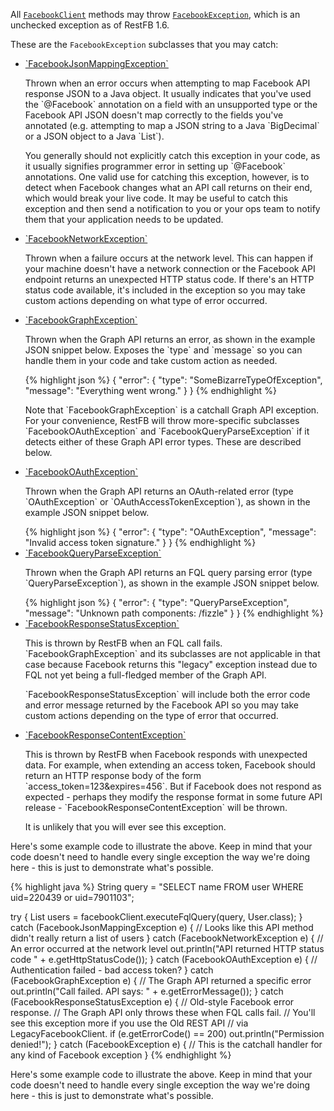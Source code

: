 All <a target="_blank" href="/javadoc/com/restfb/FacebookClient.html">`FacebookClient`</a> methods may throw <a target="_blank" href="/javadoc/com/restfb/exception/FacebookException.html">`FacebookException`</a>, which is an unchecked exception as of RestFB 1.6.

These are the `FacebookException` subclasses that you may catch:

<ul id="exceptions-list" markdown="1">
			<li>
			    <a target="_blank" href="/javadoc/com/restfb/exception/FacebookJsonMappingException.html" markdown="1">`FacebookJsonMappingException`</a>
			    <br/>
			    <p markdown="1">
				Thrown when an error occurs when attempting to map Facebook API response JSON to a Java object.
				It usually indicates that you've used the `@Facebook` annotation on a field with an unsupported type or
				the Facebook API JSON doesn't map correctly to the fields you've annotated (e.g. attempting to map a JSON string to a Java `BigDecimal`
				or a JSON object to a Java `List`).
			    </p>
			    <p markdown="1">
				You generally should not explicitly catch this exception in your code, as it usually signifies programmer
				error in setting up `@Facebook` annotations.  One valid use for catching this exception,
				however, is to detect when Facebook changes what an API call returns on their end, which would break your live code.
				It may be useful to catch this exception and then send a notification to you or your ops team to notify them
				that your application needs to be updated.
			    </p>
			</li>
			<li>
			    <a target="_blank" href="/javadoc/com/restfb/exception/FacebookNetworkException.html" markdown="1">`FacebookNetworkException`</a>
			    <br/>
				<p>
				Thrown when a failure occurs at the network level.  This can happen if your machine
				doesn't have a network connection or the Facebook API endpoint returns an unexpected HTTP status code.
				If there's an HTTP status code available, it's included in the exception so you may take custom actions
				depending on what type of error occurred.
			</p>
			</li>
			<li>
			    <a target="_blank" href="/javadoc/com/restfb/exception/FacebookGraphException.html" markdown="1">`FacebookGraphException`</a>
			    <br/>
			    <p markdown="1">
				Thrown when the Graph API returns an error, as shown in the example JSON snippet below.
				Exposes the `type` and `message` so you can
				handle them in your code and take custom action as needed.
			</p>
{% highlight json %}
{
  "error": {
    "type": "SomeBizarreTypeOfException",
    "message": "Everything went wrong."
  }
}
{% endhighlight %}
			    <p markdown="1">
				Note that `FacebookGraphException` is a catchall Graph API exception.
				For your convenience, RestFB will throw more-specific
				subclasses `FacebookOAuthException` and `FacebookQueryParseException` if it detects
				either of these Graph API error types.  These are described below.
			</p>
			</li>
			<li>
			    <a target="_blank" href="/javadoc/com/restfb/exception/FacebookOAuthException.html" markdown="1">`FacebookOAuthException`</a>
			    <br/>
			    <p markdown="1">
				Thrown when the Graph API returns an OAuth-related error (type `OAuthException` or `OAuthAccessTokenException`),
				as shown in the example JSON snippet below.
			    </p>
{% highlight json %}
{
  "error": {
    "type": "OAuthException",
    "message": "Invalid access token signature."
  }
}
{% endhighlight %}
			</li>
			<li>
			  <a target="_blank" href="/javadoc/com/restfb/exception/FacebookQueryParseException.html" markdown="1">`FacebookQueryParseException`</a>
			    <br/>
<p markdown="1">
				Thrown when the Graph API returns an FQL query parsing error (type `QueryParseException`),
				as shown in the example JSON snippet below.
</p>
{% highlight json %}
{
  "error": {
    "type": "QueryParseException",
    "message": "Unknown path components: /fizzle"
  }
}
{% endhighlight %}
			</li>
			<li>
			    <a target="_blank" href="/javadoc/com/restfb/exception/FacebookResponseStatusException.html" markdown="1">`FacebookResponseStatusException`</a>
			    <br/>
				<p markdown="1">
				This is thrown by RestFB when an FQL call fails. `FacebookGraphException` and its subclasses are not applicable in that case because
				Facebook returns this "legacy" exception instead due to FQL not yet being a full-fledged member of the Graph API.
			</p>
			<p markdown="1">
				`FacebookResponseStatusException` will include both the error code and error message returned by the Facebook API
				so you may take custom actions depending on the type of error that occurred.
			   </p>
			</li>
			<li>
				<p>
			    <a target="_blank" href="/javadoc/com/restfb/exception/FacebookResponseContentException.html" markdown="1">`FacebookResponseContentException`</a>
			</p>
			    <p markdown="1">
				This is thrown by RestFB when Facebook responds with unexpected data. For example, when extending an access token,
				Facebook should return an HTTP response body of the form `access_token=123&expires=456`. But if Facebook
				does not respond as expected - perhaps they modify the response format in some future API release - `FacebookResponseContentException` will be thrown.
			</p>
			    <p>
				It is unlikely that you will ever see this exception.
			</p>
			</li>
		    </ul>


Here's some example code to illustrate the above.  Keep in mind that your code doesn't need to handle every single exception the way we're doing here - this is just to demonstrate what's possible.

{% highlight java %}
String query = "SELECT name FROM user WHERE uid=220439 or uid=7901103";

try {
  List<User> users = facebookClient.executeFqlQuery(query, User.class);
} catch (FacebookJsonMappingException e) {
  // Looks like this API method didn't really return a list of users
} catch (FacebookNetworkException e) {
  // An error occurred at the network level
  out.println("API returned HTTP status code " + e.getHttpStatusCode());
} catch (FacebookOAuthException e) {
  // Authentication failed - bad access token?
} catch (FacebookGraphException e) {
  // The Graph API returned a specific error
  out.println("Call failed. API says: " + e.getErrorMessage());
} catch (FacebookResponseStatusException e) {
  // Old-style Facebook error response.
  // The Graph API only throws these when FQL calls fail.
  // You'll see this exception more if you use the Old REST API
  // via LegacyFacebookClient.
  if (e.getErrorCode() == 200)
    out.println("Permission denied!");
} catch (FacebookException e) {
  // This is the catchall handler for any kind of Facebook exception
}
{% endhighlight %}
		   
Here's some example code to illustrate the above.  Keep in mind that your code doesn't
need to handle every single exception the way we're doing here - this is just to demonstrate what's possible.